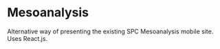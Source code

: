 # Mesoanalysis

Alternative way of presenting the existing SPC Mesoanalysis mobile site.  Uses React.js.
